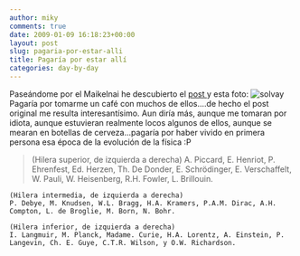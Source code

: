 ```yaml
---
author: miky
comments: true
date: 2009-01-09 16:18:23+00:00
layout: post
slug: pagaria-por-estar-alli
title: Pagaría por estar allí
categories: day-by-day
---
```


Paseándome por el Maikelnai he descubierto el [post ](http://www.maikelnai.es/2008/10/24/conferencia-de-solvay-1927-la-mayor-aglomeracion-de-genios-de-la-historia/)y esta foto:
![solvay](http://www.dosidiotas.com/wp-content/uploads/solvay.jpg)
Pagaría por tomarme un café con muchos de ellos....de hecho el post original me resulta interesantísimo. Aun diría más, aunque me tomaran por idiota, aunque estuvieran realmente locos algunos de ellos, aunque se mearan en botellas de cerveza...pagaría por haber vivido en primera persona esa época de la evolución de la física :P




>    (Hilera superior, de izquierda a derecha)
    A. Piccard, E. Henriot, P. Ehrenfest, Ed. Herzen, Th. De Donder, E. Schrödinger, E. Verschaffelt, W. Pauli, W. Heisenberg, R.H. Fowler, L. Brillouin.

    (Hilera intermedia, de izquierda a derecha)
    P. Debye, M. Knudsen, W.L. Bragg, H.A. Kramers, P.A.M. Dirac, A.H. Compton, L. de Broglie, M. Born, N. Bohr.

    (Hilera inferior, de izquierda a derecha)
    I. Langmuir, M. Planck, Madame. Curie, H.A. Lorentz, A. Einstein, P. Langevin, Ch. E. Guye, C.T.R. Wilson, y O.W. Richardson.




